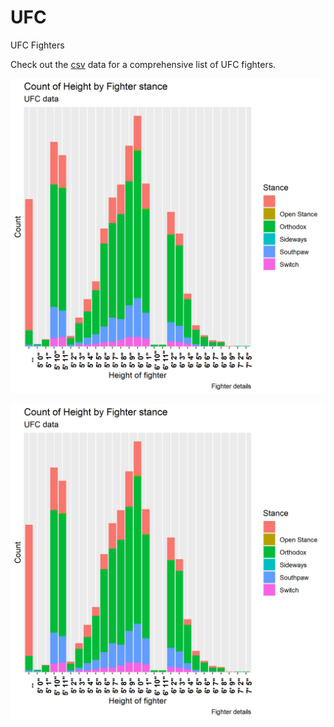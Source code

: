 # UFC
UFC Fighters



Check out the [csv](https://github.com/NicJC/UFC/blob/main/ufc.csv) data for a comprehensive list of UFC fighters.

![alt text](https://github.com/NicJC/UFC/blob/main/fighter%20height.png)

![alt text](https://github.com/NicJC/UFC/blob/main/fighter%20height.png)
